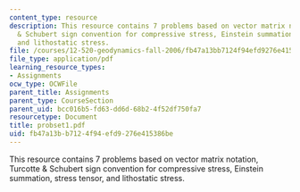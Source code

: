 ```yaml
---
content_type: resource
description: This resource contains 7 problems based on vector matrix notation, Turcotte
  & Schubert sign convention for compressive stress, Einstein summation, stress tensor,
  and lithostatic stress.
file: /courses/12-520-geodynamics-fall-2006/fb47a13bb7124f94efd9276e415386be_probset1.pdf
file_type: application/pdf
learning_resource_types:
- Assignments
ocw_type: OCWFile
parent_title: Assignments
parent_type: CourseSection
parent_uid: bcc016b5-fd63-dd6d-68b2-4f52df750fa7
resourcetype: Document
title: probset1.pdf
uid: fb47a13b-b712-4f94-efd9-276e415386be
---
```

This resource contains 7 problems based on vector matrix notation, Turcotte & Schubert sign convention for compressive stress, Einstein summation, stress tensor, and lithostatic stress.

